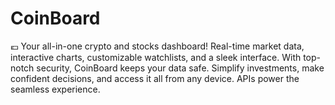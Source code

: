 # CoinBoard
💶 Your all-in-one crypto and stocks dashboard! Real-time market data, interactive charts, customizable watchlists, and a sleek interface. With top-notch security, CoinBoard keeps your data safe. Simplify investments, make confident decisions, and access it all from any device. APIs power the seamless experience.
